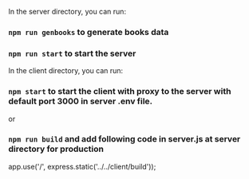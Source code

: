 In the server directory, you can run:

### `npm run genbooks`  to generate books data

### `npm run start`  to start the server

In the client directory, you can run:

### `npm start` to start the client with proxy to the server with default port 3000 in server .env file.

or

### `npm run build` and add following code in server.js at server directory for production

app.use('/', express.static('../../client/build'));

